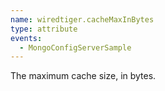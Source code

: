 ```yaml
---
name: wiredtiger.cacheMaxInBytes
type: attribute
events:
  - MongoConfigServerSample
---
```


The maximum cache size, in bytes.
